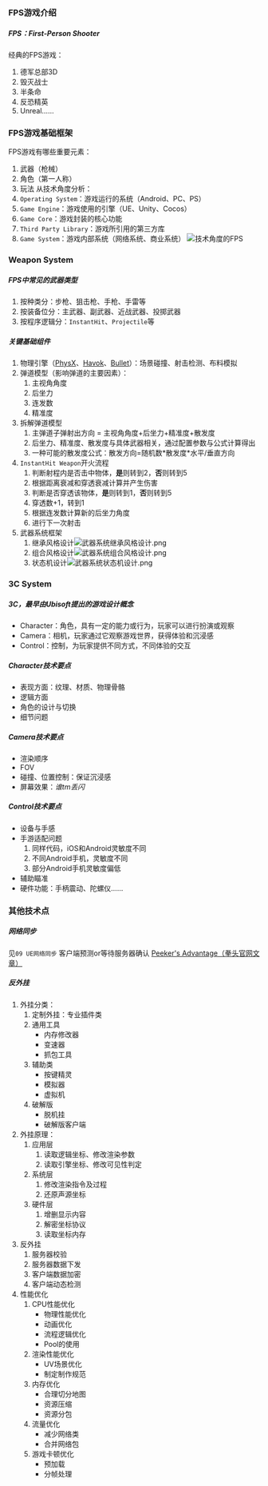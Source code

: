 ### FPS游戏介绍
##### FPS：First-Person Shooter
经典的FPS游戏：
1. 德军总部3D
2. 毁灭战士
3. 半条命
4. 反恐精英
5. Unreal……
### FPS游戏基础框架
FPS游戏有哪些重要元素：
1. 武器（枪械）
2. 角色（第一人称）
3. 玩法
从技术角度分析：
1. `Operating System`：游戏运行的系统（Android、PC、PS）
2. `Game Engine`：游戏使用的引擎（UE、Unity、Cocos）
3. `Game Core`：游戏封装的核心功能
4. `Third Party Library`：游戏所引用的第三方库
5. `Game System`：游戏内部系统（网络系统、商业系统）
![技术角度的FPS](./Pictures/技术角度的FPS.png)
### Weapon System
##### FPS中常见的武器类型
1. 按种类分：步枪、狙击枪、手枪、手雷等
2. 按装备位分：主武器、副武器、近战武器、投掷武器
3. 按程序逻辑分：`InstantHit`、`Projectile`等
##### 关键基础组件
1. 物理引擎（[PhysX](https://baike.baidu.com/item/PhysX/9272519)、[Havok](https://baike.baidu.com/item/Havok/5570248)、[Bullet](https://baike.baidu.com/item/Bullet/8198766)）：场景碰撞、射击检测、布料模拟
2. 弹道模型（影响弹道的主要因素）：
	1. 主视角角度
	2. 后坐力
	3. 连发数
	4. 精准度
3. 拆解弹道模型
	1. 主弹道子弹射出方向 = 主视角角度+后坐力+精准度+散发度
	2. 后坐力、精准度、散发度与具体武器相关，通过配置参数与公式计算得出
	3. 一种可能的散发度公式：散发方向=随机数\*散发度\*水平/垂直方向
4. `InstantHit Weapon`开火流程
	1. 判断射程内是否击中物体，**是**则转到2，**否**则转到5
	2. 根据距离衰减和穿透衰减计算并产生伤害
	3. 判断是否穿透该物体，**是**则转到1，**否**则转到5
	4. 穿透数+1，转到1
	5. 根据连发数计算新的后坐力角度
	6. 进行下一次射击
5. 武器系统框架
	1. 继承风格设计![武器系统继承风格设计.png](./Pictures/武器系统继承风格设计.png)
	2. 组合风格设计![武器系统组合风格设计.png](./Pictures/武器系统组合风格设计.png)
	3. 状态机设计![武器系统状态机设计.png](./Pictures/武器系统状态机设计.png)

### 3C System
##### 3C，最早由Ubisoft提出的游戏设计概念
- Character：角色，具有一定的能力或行为，玩家可以进行扮演或观察
- Camera：相机，玩家通过它观察游戏世界，获得体验和沉浸感
- Control：控制，为玩家提供不同方式，不同体验的交互
##### Character技术要点
- 表现方面：纹理、材质、物理骨骼
- 逻辑方面
- 角色的设计与切换
- 细节问题
##### Camera技术要点
- 渲染顺序
- FOV
- 碰撞、位置控制：保证沉浸感
- 屏幕效果：*谁tm丢闪*
##### Control技术要点
- 设备与手感
- 手游适配问题
	1. 同样代码，iOS和Android灵敏度不同
	2. 不同Android手机，灵敏度不同
	3. 部分Android手机灵敏度偏低
- 辅助瞄准
- 硬件功能：手柄震动、陀螺仪……
### 其他技术点
##### 网络同步
见`09 UE网络同步`
客户端预测or等待服务器确认
[Peeker's Advantage（拳头官网文章）](https://technology.riotgames.com/news/peeking-valorants-netcode)
##### 反外挂
1. 外挂分类：
	1. 定制外挂：专业插件类
	2. 通用工具
		- 内存修改器
		- 变速器
		- 抓包工具
	1. 辅助类
		- 按键精灵
		- 模拟器
		- 虚拟机
	1. 破解版
		- 脱机挂
		- 破解版客户端
2. 外挂原理：
	1. 应用层
		1. 读取逻辑坐标、修改渲染参数
		2. 读取引擎坐标、修改可见性判定
	2. 系统层
		1. 修改渲染指令及过程
		2. 还原声源坐标
	3. 硬件层
		1. 增删显示内容
		2. 解密坐标协议
		3. 读取坐标内存
3. 反外挂
	1. 服务器校验
	2. 服务器数据下发
	3. 客户端数据加密
	4. 客户端动态检测
4. 性能优化
	1. CPU性能优化
		- 物理性能优化
		- 动画优化
		- 流程逻辑优化
		- Pool的使用
	1. 渲染性能优化
		- UV场景优化
		- 制定制作规范
	2. 内存优化
		- 合理切分地图
		- 资源压缩
		- 资源分包
	3. 流量优化
		- 减少网络类
		- 合并网络包
	4. 游戏卡顿优化
		- 预加载
		- 分帧处理